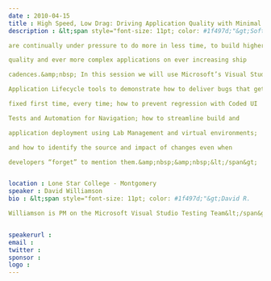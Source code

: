 ```yaml
---
date : 2010-04-15
title : High Speed, Low Drag: Driving Application Quality with Minimal Friction
description : &lt;span style="font-size: 11pt; color: #1f497d;"&gt;Software teams
are continually under pressure to do more in less time, to build higher
quality and ever more complex applications on ever increasing ship
cadences.&amp;nbsp; In this session we will use Microsoft’s Visual Studio 2010
Application Lifecycle tools to demonstrate how to deliver bugs that get
fixed first time, every time; how to prevent regression with Coded UI
Tests and Automation for Navigation; how to streamline build and
application deployment using Lab Management and virtual environments;
and how to identify the source and impact of changes even when
developers “forget” to mention them.&amp;nbsp;&amp;nbsp;&lt;/span&gt;

location : Lone Star College - Montgomery
speaker : David Williamson
bio : &lt;span style="font-size: 11pt; color: #1f497d;"&gt;David R.
Williamson is PM on the Microsoft Visual Studio Testing Team&lt;/span&gt;

speakerurl : 
email : 
twitter : 
sponsor : 
logo : 
---
```


